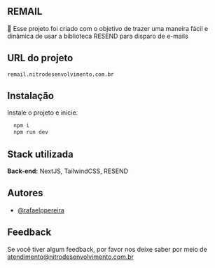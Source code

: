 ## REMAIL

🚨 Esse projeto foi criado com o objetivo de trazer uma maneira fácil e dinâmica de usar a biblioteca RESEND para disparo de e-mails

## URL do projeto
`remail.nitrodesenvolvimento.com.br`






## Instalação

Instale o projeto e inicie.

```bash
  npm i
  npm run dev
```
    
## Stack utilizada

**Back-end:** NextJS, TailwindCSS, RESEND


## Autores

- [@rafaelppereira](https://www.github.com/rafaelppereira)


## Feedback

Se você tiver algum feedback, por favor nos deixe saber por meio de atendimento@nitrodesenvolvimento.com.br

